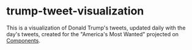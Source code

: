 # trump-tweet-visualization

This is a visualization of Donald Trump's tweets, updated daily with the day's tweets, created for the "America's Most Wanted" projected on [Components](https://components.one/posts/americas-most-wanted).
